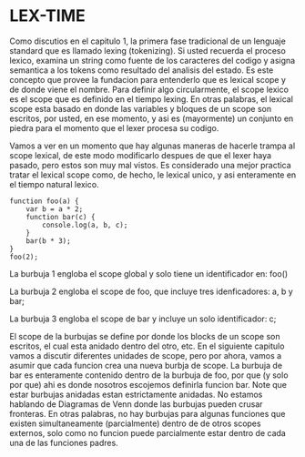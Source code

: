 # LEX-TIME

Como discutios en el capitulo 1, la primera fase tradicional de un lenguaje standard que es llamado lexing
(tokenizing). Si usted recuerda el proceso lexico, examina un string como fuente de los caracteres del codigo
y asigna semantica a los tokens como resultado del analisis del estado.
Es este concepto que provee la fundacion para entenderlo que es lexical scope y de donde viene el nombre.
Para definir algo circularmente, el scope lexico es el scope que es definido en el tiempo lexing. En otras palabras,
el lexical scope esta basado en donde las variables y bloques de un scope son escritos, por usted, en ese momento,
y asi es (mayormente) un conjunto en piedra para el momento que el lexer procesa su codigo.

Vamos a ver en un momento que hay algunas maneras de hacerle trampa al scope lexical, de este modo modificarlo despues
de que el lexer haya pasado, pero estos son muy mal vistos. Es considerado una mejor practica tratar el lexical
scope como, de hecho, le lexical unico, y asi enteramente en el tiempo natural lexico.

```
function foo(a) {
	var b = a * 2;
	function bar(c) {
		console.log(a, b, c);
	}
	bar(b * 3);
}
foo(2);
```

La burbuja 1 engloba el scope global y solo tiene un identificador en:
foo()

La burbuja 2 engloba el scope de foo, que incluye tres idenficadores: a, b y bar;

La burbuja 3 engloba el scope de bar y incluye un solo identificador: c;

El scope de la burbujas se define por donde los blocks de un scope son escritos, el cual esta anidado dentro
del otro, etc. En el siguiente capitulo vamos a discutir diferentes unidades de scope, pero por ahora, vamos
a asumir que cada funcion crea una nueva burbja de scope.
La burbuja de bar es enteramente contenido dentro de la burbuja de foo, por que (y solo por que) ahi es donde
nosotros escojemos definirla funcion bar.
Note que estar burbujas anidadas estan estrictamente anidadas. No estamos hablando de Diagramas de Venn donde
las burbujas pueden crusar fronteras. En otras palabras, no hay burbujas para algunas funciones que existen
simultaneamente (parcialmente) dentro de de otros scopes externos, solo como no funcion puede parcialmente estar
dentro de cada una de las funciones padres.